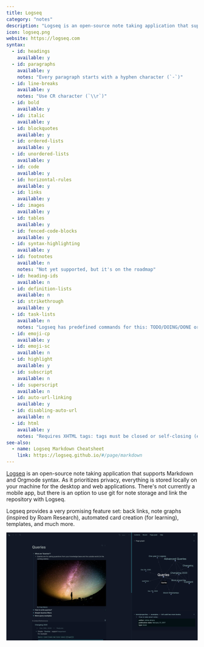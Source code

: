 ```yaml
---
title: Logseq
category: "notes"
description: "Logseq is an open-source note taking application that supports Markdown and Orgmode syntax."
icon: logseq.png
website: https://logseq.com
syntax:
  - id: headings
    available: y
  - id: paragraphs
    available: y
    notes: "Every paragraph starts with a hyphen character (`-`)"
  - id: line-breaks
    available: y
    notes: "Use CR character (`\\r`)"
  - id: bold
    available: y
  - id: italic
    available: y
  - id: blockquotes
    available: y
  - id: ordered-lists
    available: y
  - id: unordered-lists
    available: y 
  - id: code
    available: y
  - id: horizontal-rules
    available: y
  - id: links
    available: y
  - id: images
    available: y
  - id: tables
    available: y
  - id: fenced-code-blocks
    available: y
  - id: syntax-highlighting
    available: y
  - id: footnotes
    available: n
    notes: "Not yet supported, but it's on the roadmap"
  - id: heading-ids
    available: n
  - id: definition-lists
    available: n
  - id: strikethrough
    available: y
  - id: task-lists
    available: n
    notes: "Logseq has predefined commands for this: TODO/DOING/DONE or LATER/NOW"
  - id: emoji-cp
    available: y
  - id: emoji-sc
    available: n
  - id: highlight
    available: y
  - id: subscript
    available: n
  - id: superscript
    available: n
  - id: auto-url-linking
    available: y
  - id: disabling-auto-url
    available: n
  - id: html
    available: y
    notes: "Requires XHTML tags: tags must be closed or self-closing (e.g. `<p/>`)"
see-also:
  - name: Logseq Markdown Cheatsheet
    link: https://logseq.github.io/#/page/markdown
---
```


[Logseq](https://logseq.com) is an open-source note taking application that supports Markdown and Orgmode syntax. As it prioritizes  privacy, everything is stored locally on your machine for the desktop and web applications. There's not currently a mobile app, but there is an option to use git for note storage and link the repository with Logseq. 

Logseq provides a very promising feature set: back links, note graphs (inspired by Roam Research), automated card creation (for learning), templates, and much more.

![Logseq application](../assets/images/tools/logseq.png)

